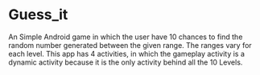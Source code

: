 # Guess_it
An Simple Android game in which the user have 10 chances to find the random number generated between the given range. The ranges vary for each level.
This app has 4 activities, in which the gameplay activity is a dynamic activity because it is the only activity behind all the 10 Levels. 
